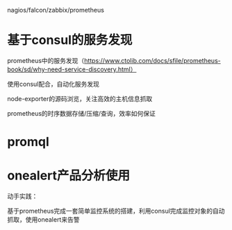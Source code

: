 nagios/falcon/zabbix/prometheus

# 基于consul的服务发现

prometheus中的服务发现（https://www.ctolib.com/docs/sfile/prometheus-book/sd/why-need-service-discovery.html）

使用consul配合，自动化服务发现

node-exporter的源码浏览，关注高效的主机信息抓取

prometheus的时序数据存储/压缩/查询，效率如何保证

# promql

# onealert产品分析使用



动手实践：

基于prometheus完成一套简单监控系统的搭建，利用consul完成监控对象的自动抓取，使用onealert来告警

